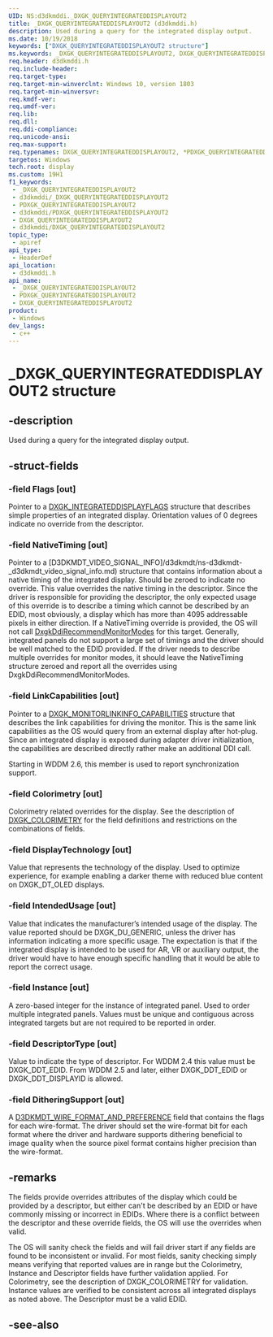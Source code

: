 ```yaml
---
UID: NS:d3dkmddi._DXGK_QUERYINTEGRATEDDISPLAYOUT2
title: _DXGK_QUERYINTEGRATEDDISPLAYOUT2 (d3dkmddi.h)
description: Used during a query for the integrated display output.
ms.date: 10/19/2018
keywords: ["DXGK_QUERYINTEGRATEDDISPLAYOUT2 structure"]
ms.keywords: _DXGK_QUERYINTEGRATEDDISPLAYOUT2, DXGK_QUERYINTEGRATEDDISPLAYOUT2, *PDXGK_QUERYINTEGRATEDDISPLAYOUT2,
req.header: d3dkmddi.h
req.include-header: 
req.target-type: 
req.target-min-winverclnt: Windows 10, version 1803
req.target-min-winversvr: 
req.kmdf-ver: 
req.umdf-ver: 
req.lib: 
req.dll: 
req.ddi-compliance: 
req.unicode-ansi: 
req.max-support: 
req.typenames: DXGK_QUERYINTEGRATEDDISPLAYOUT2, *PDXGK_QUERYINTEGRATEDDISPLAYOUT2
targetos: Windows
tech.root: display
ms.custom: 19H1
f1_keywords:
 - _DXGK_QUERYINTEGRATEDDISPLAYOUT2
 - d3dkmddi/_DXGK_QUERYINTEGRATEDDISPLAYOUT2
 - PDXGK_QUERYINTEGRATEDDISPLAYOUT2
 - d3dkmddi/PDXGK_QUERYINTEGRATEDDISPLAYOUT2
 - DXGK_QUERYINTEGRATEDDISPLAYOUT2
 - d3dkmddi/DXGK_QUERYINTEGRATEDDISPLAYOUT2
topic_type:
 - apiref
api_type:
 - HeaderDef
api_location:
 - d3dkmddi.h
api_name:
 - _DXGK_QUERYINTEGRATEDDISPLAYOUT2
 - PDXGK_QUERYINTEGRATEDDISPLAYOUT2
 - DXGK_QUERYINTEGRATEDDISPLAYOUT2
product:
 - Windows
dev_langs:
 - c++
---
```


# _DXGK_QUERYINTEGRATEDDISPLAYOUT2 structure


## -description

Used during a query for the integrated display output.

## -struct-fields

### -field Flags [out]

Pointer to a [DXGK_INTEGRATEDDISPLAYFLAGS](ns-d3dkmddi-_dxgk_integrateddisplayflags.md) structure that describes simple properties of an integrated display. Orientation values of 0 degrees indicate no override from the descriptor.

### -field NativeTiming [out]

Pointer to a [D3DKMDT_VIDEO_SIGNAL_INFO]/d3dkmdt/ns-d3dkmdt-_d3dkmdt_video_signal_info.md) structure that contains information about a native timing of the integrated display. Should be zeroed to indicate no override. This value overrides the native timing in the descriptor. Since the driver is responsible for providing the descriptor, the only expected usage of this override is to describe a timing which cannot be described by an EDID, most obviously, a display which has more than 4095 addressable pixels in either direction.
If a NativeTiming override is provided, the OS will not call [DxgkDdiRecommendMonitorModes](nc-d3dkmddi-dxgkddi_recommendmonitormodes.md) for this target. Generally, integrated panels do not support a large set of timings and the driver should be well matched to the EDID provided. If the driver needs to describe multiple overrides for monitor modes, it should leave the NativeTiming structure zeroed and report all the overrides using DxgkDdiRecommendMonitorModes.

### -field LinkCapabilities [out]

Pointer to a [DXGK_MONITORLINKINFO_CAPABILITIES](../d3dkmdt/ns-d3dkmdt-_dxgk_monitorlinkinfo_capabilities.md) structure that describes the link capabilities for driving the monitor. This is the same link capabilities as the OS would query from an external display after hot-plug. Since an integrated display is exposed during adapter driver initialization, the capabilities are described directly rather make an additional DDI call.

Starting in WDDM 2.6, this member is used to report synchronization support.

### -field Colorimetry [out]

Colorimetry related overrides for the display. See the description of [DXGK_COLORIMETRY](ns-d3dkmddi-_dxgk_colorimetry.md) for the field definitions and restrictions on the combinations of fields.

### -field DisplayTechnology [out]

Value that represents the technology of the display. Used to optimize experience, for example enabling a darker theme with reduced blue content on DXGK_DT_OLED displays.

### -field IntendedUsage [out]

Value that indicates the manufacturer’s intended usage of the display. The value reported should be DXGK_DU_GENERIC, unless the driver has information indicating a more specific usage. The expectation is that if the integrated display is intended to be used for AR, VR or auxiliary output, the driver would have to have enough specific handling that it would be able to report the correct usage.

### -field Instance [out]

A zero-based integer for the instance of integrated panel. Used to order multiple integrated panels. Values must be unique and contiguous across integrated targets but are not required to be reported in order.

### -field DescriptorType [out]

Value to indicate the type of descriptor. For WDDM 2.4 this value must be DXGK_DDT_EDID. From WDDM 2.5 and later, either DXGK_DDT_EDID or DXGK_DDT_DISPLAYID is allowed.

### -field DitheringSupport [out]

A [D3DKMDT_WIRE_FORMAT_AND_PREFERENCE](../d3dkmdt/ns-d3dkmdt-_d3dkmdt_wire_format_and_preference.md) field that contains the flags for each wire-format. The driver should set the wire-format bit for each format where the driver and hardware supports dithering beneficial to image quality when the source pixel format contains higher precision than the wire-format.

## -remarks

The fields provide overrides attributes of the display which could be provided by a descriptor, but either can't be described by an EDID or have commonly missing or incorrect in EDIDs. Where there is a conflict between the descriptor and these override fields, the OS will use the overrides when valid.

The OS will sanity check the fields and will fail driver start if any fields are found to be inconsistent or invalid. For most fields, sanity checking simply means verifying that reported values are in range but the Colorimetry, Instance and Descriptor fields have further validation applied. For Colorimetry, see the description of DXGK_COLORIMETRY for validation. Instance values are verified to be consistent across all integrated displays as noted above. The Descriptor must be a valid EDID.

## -see-also

